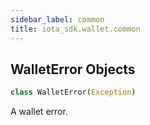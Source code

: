 ```yaml
---
sidebar_label: common
title: iota_sdk.wallet.common
---
```


## WalletError Objects

```python
class WalletError(Exception)
```

A wallet error.

